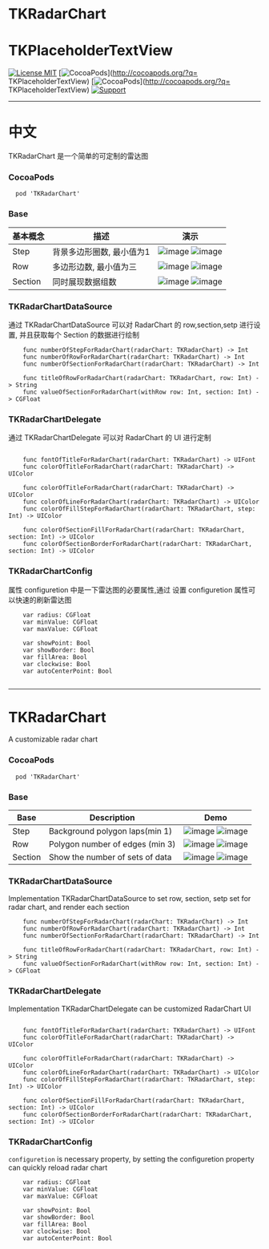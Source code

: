 # TKRadarChart
# TKPlaceholderTextView
[![License MIT](https://img.shields.io/badge/license-MIT-green.svg?style=flat)](https://raw.githubusercontent.com/TBXark/TKRadarChart/master/LICENSE)
[![CocoaPods](http://img.shields.io/cocoapods/v/TKRadarChart.svg?style=flat)](http://cocoapods.org/?q= TKPlaceholderTextView)
[![CocoaPods](http://img.shields.io/cocoapods/p/TKRadarChart.svg?style=flat)](http://cocoapods.org/?q= TKPlaceholderTextView)
[![Support](https://img.shields.io/badge/support-iOS%208%2B%20-blue.svg?style=flat)](https://www.apple.com/nl/ios/)

----

# 中文

TKRadarChart 是一个简单的可定制的雷达图

### CocoaPods

```
  pod 'TKRadarChart'
```

### Base

|基本概念|描述|演示|
|---|---|---|
|Step|背景多边形圈数, 最小值为1|![image](https://github.com/TBXark/TKRadarChart/blob/master/DemoImage/origin.png?raw=true) ![image](https://github.com/TBXark/TKRadarChart/blob/master/DemoImage/step.png?raw=true)|
|Row|多边形边数, 最小值为三|![image](https://github.com/TBXark/TKRadarChart/blob/master/DemoImage/origin.png?raw=true) ![image](https://github.com/TBXark/TKRadarChart/blob/master/DemoImage/row.png?raw=true)|
|Section|同时展现数据组数|![image](https://github.com/TBXark/TKRadarChart/blob/master/DemoImage/origin.png?raw=true) ![image](https://github.com/TBXark/TKRadarChart/blob/master/DemoImage/section.png?raw=true)|


### TKRadarChartDataSource

通过 TKRadarChartDataSource 可以对 RadarChart 的 row,section,setp 进行设置, 并且获取每个 Section 的数据进行绘制

```
    func numberOfStepForRadarChart(radarChart: TKRadarChart) -> Int
    func numberOfRowForRadarChart(radarChart: TKRadarChart) -> Int
    func numberOfSectionForRadarChart(radarChart: TKRadarChart) -> Int
    
    func titleOfRowForRadarChart(radarChart: TKRadarChart, row: Int) -> String
    func valueOfSectionForRadarChart(withRow row: Int, section: Int) -> CGFloat

```
### TKRadarChartDelegate

通过 TKRadarChartDelegate 可以对 RadarChart 的 UI 进行定制

```

	func fontOfTitleForRadarChart(radarChart: TKRadarChart) -> UIFont
	func colorOfTitleForRadarChart(radarChart: TKRadarChart) -> UIColor
	
    func colorOfTitleForRadarChart(radarChart: TKRadarChart) -> UIColor
    func colorOfLineForRadarChart(radarChart: TKRadarChart) -> UIColor
    func colorOfFillStepForRadarChart(radarChart: TKRadarChart, step: Int) -> UIColor
   
    func colorOfSectionFillForRadarChart(radarChart: TKRadarChart, section: Int) -> UIColor
    func colorOfSectionBorderForRadarChart(radarChart: TKRadarChart, section: Int) -> UIColor

```

### TKRadarChartConfig 

属性 configuretion 中是一下雷达图的必要属性,通过 设置 configuretion 属性可以快速的刷新雷达图

```
    var radius: CGFloat    
    var minValue: CGFloat
    var maxValue: CGFloat
    
    var showPoint: Bool
    var showBorder: Bool
    var fillArea: Bool
    var clockwise: Bool
    var autoCenterPoint: Bool


```

----


# TKRadarChart

A customizable radar chart 

### CocoaPods

```
  pod 'TKRadarChart'
```

### Base

|Base|Description|Demo|
|---|---|---|
|Step|Background polygon laps(min 1)|![image](https://github.com/TBXark/TKRadarChart/blob/master/DemoImage/origin.png?raw=true) ![image](https://github.com/TBXark/TKRadarChart/blob/master/DemoImage/step.png?raw=true)|
|Row|Polygon number of edges (min 3)|![image](https://github.com/TBXark/TKRadarChart/blob/master/DemoImage/origin.png?raw=true) ![image](https://github.com/TBXark/TKRadarChart/blob/master/DemoImage/row.png?raw=true)|
|Section|Show the number of sets of data|![image](https://github.com/TBXark/TKRadarChart/blob/master/DemoImage/origin.png?raw=true) ![image](https://github.com/TBXark/TKRadarChart/blob/master/DemoImage/section.png?raw=true)|


### TKRadarChartDataSource

Implementation TKRadarChartDataSource to set row, section, setp set for radar chart, and render each section 

```
    func numberOfStepForRadarChart(radarChart: TKRadarChart) -> Int
    func numberOfRowForRadarChart(radarChart: TKRadarChart) -> Int
    func numberOfSectionForRadarChart(radarChart: TKRadarChart) -> Int
    
    func titleOfRowForRadarChart(radarChart: TKRadarChart, row: Int) -> String
    func valueOfSectionForRadarChart(withRow row: Int, section: Int) -> CGFloat

```
### TKRadarChartDelegate

Implementation TKRadarChartDelegate can be customized RadarChart UI 

```

	func fontOfTitleForRadarChart(radarChart: TKRadarChart) -> UIFont
	func colorOfTitleForRadarChart(radarChart: TKRadarChart) -> UIColor
	
    func colorOfTitleForRadarChart(radarChart: TKRadarChart) -> UIColor
    func colorOfLineForRadarChart(radarChart: TKRadarChart) -> UIColor
    func colorOfFillStepForRadarChart(radarChart: TKRadarChart, step: Int) -> UIColor
   
    func colorOfSectionFillForRadarChart(radarChart: TKRadarChart, section: Int) -> UIColor
    func colorOfSectionBorderForRadarChart(radarChart: TKRadarChart, section: Int) -> UIColor

```

### TKRadarChartConfig 
`configuretion` is  necessary property, by setting the configuretion property can quickly reload radar chart
```
    var radius: CGFloat    
    var minValue: CGFloat
    var maxValue: CGFloat
    
    var showPoint: Bool
    var showBorder: Bool
    var fillArea: Bool
    var clockwise: Bool
    var autoCenterPoint: Bool


```
